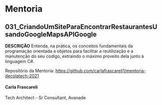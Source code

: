 # Mentoria

## 031_CriandoUmSiteParaEncontrarRestaurantesUsandoGoogleMapsAPIGoogle

**DESCRIÇÃO**
Entenda, na prática, os conceitos fundamentais da programação orientada a objetos para facilitar a reutilização e a manutenção do seu código, extraindo o máximo proveito dela junto à linguagem C#. 

Repositório da Mentoria: https://github.com/carlafrascareli1/mentoria-decolatech-2021

#### Carla Frascareli
Tech Architect - Sr Consultant, Avanade
